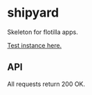 shipyard
========

Skeleton for flotilla apps.

[Test instance here.](http://rodarmor-shipyard.appspot.com)


API
---

All requests return 200 OK.
